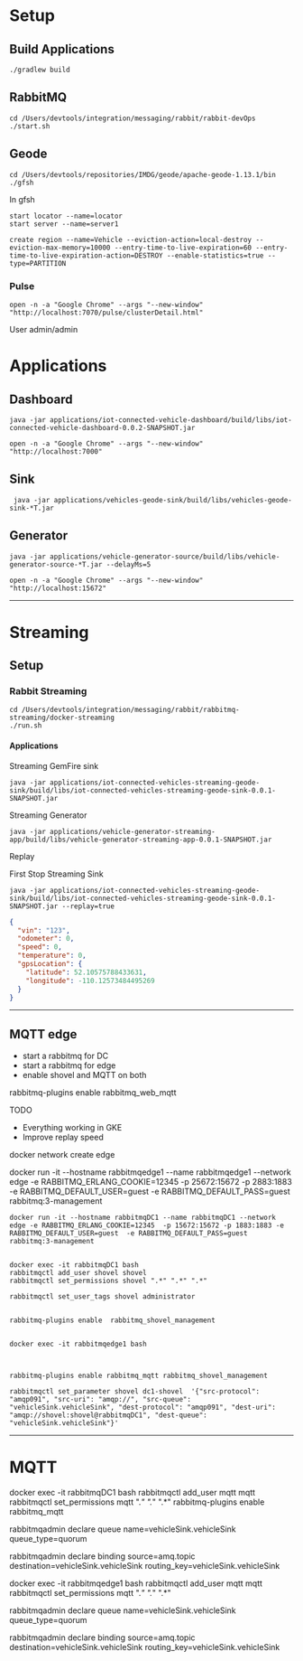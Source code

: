 # Setup 

## Build Applications

```shell
./gradlew build
```


## RabbitMQ

```shell
cd /Users/devtools/integration/messaging/rabbit/rabbit-devOps
./start.sh
```

## Geode 

```shell
cd /Users/devtools/repositories/IMDG/geode/apache-geode-1.13.1/bin
./gfsh 
```

In gfsh

```shell
start locator --name=locator
start server --name=server1
```

```shell
create region --name=Vehicle --eviction-action=local-destroy --eviction-max-memory=10000 --entry-time-to-live-expiration=60 --entry-time-to-live-expiration-action=DESTROY --enable-statistics=true --type=PARTITION
```


### Pulse

```shell
open -n -a "Google Chrome" --args "--new-window" "http://localhost:7070/pulse/clusterDetail.html"
````

User admin/admin

# Applications

## Dashboard

```shell script
java -jar applications/iot-connected-vehicle-dashboard/build/libs/iot-connected-vehicle-dashboard-0.0.2-SNAPSHOT.jar
```

```shell script
open -n -a "Google Chrome" --args "--new-window" "http://localhost:7000"
```

## Sink

```shell script
 java -jar applications/vehicles-geode-sink/build/libs/vehicles-geode-sink-*T.jar
```

## Generator

```shell script
java -jar applications/vehicle-generator-source/build/libs/vehicle-generator-source-*T.jar --delayMs=5 

```

```shell
open -n -a "Google Chrome" --args "--new-window" "http://localhost:15672"
```

---------------
# Streaming

## Setup

### Rabbit Streaming
```shell
cd /Users/devtools/integration/messaging/rabbit/rabbitmq-streaming/docker-streaming
./run.sh
```

#### Applications


Streaming GemFire sink

```shell
java -jar applications/iot-connected-vehicles-streaming-geode-sink/build/libs/iot-connected-vehicles-streaming-geode-sink-0.0.1-SNAPSHOT.jar
```

Streaming Generator
```shell
java -jar applications/vehicle-generator-streaming-app/build/libs/vehicle-generator-streaming-app-0.0.1-SNAPSHOT.jar
```

Replay

First Stop Streaming Sink

```shell
java -jar applications/iot-connected-vehicles-streaming-geode-sink/build/libs/iot-connected-vehicles-streaming-geode-sink-0.0.1-SNAPSHOT.jar --replay=true
 ```

```json
{
  "vin": "123",
  "odometer": 0,
  "speed": 0,
  "temperature": 0,
  "gpsLocation": {
    "latitude": 52.10575788433631,
    "longitude": -110.12573484495269
  }
}
```

------------------------

## MQTT edge


- start a rabbitmq for DC
- start a rabbitmq for edge
- enable shovel and MQTT on both

rabbitmq-plugins enable rabbitmq_web_mqtt



TODO


- Everything working in GKE
- Improve replay speed





docker network create edge

docker run -it --hostname rabbitmqedge1 --name rabbitmqedge1 --network edge -e RABBITMQ_ERLANG_COOKIE=12345  -p 25672:15672 -p 2883:1883 -e RABBITMQ_DEFAULT_USER=guest  -e RABBITMQ_DEFAULT_PASS=guest rabbitmq:3-management



```
docker run -it --hostname rabbitmqDC1 --name rabbitmqDC1 --network edge -e RABBITMQ_ERLANG_COOKIE=12345  -p 15672:15672 -p 1883:1883 -e RABBITMQ_DEFAULT_USER=guest  -e RABBITMQ_DEFAULT_PASS=guest rabbitmq:3-management


docker exec -it rabbitmqDC1 bash
rabbitmqctl add_user shovel shovel
rabbitmqctl set_permissions shovel ".*" ".*" ".*"

rabbitmqctl set_user_tags shovel administrator


rabbitmq-plugins enable  rabbitmq_shovel_management


```

```
docker exec -it rabbitmqedge1 bash



rabbitmq-plugins enable rabbitmq_mqtt rabbitmq_shovel_management

rabbitmqctl set_parameter shovel dc1-shovel  '{"src-protocol": "amqp091", "src-uri": "amqp://", "src-queue": "vehicleSink.vehicleSink", "dest-protocol": "amqp091", "dest-uri": "amqp://shovel:shovel@rabbitmqDC1", "dest-queue": "vehicleSink.vehicleSink"}'

```

----------------

# MQTT
docker exec -it rabbitmqDC1 bash
rabbitmqctl add_user mqtt mqtt
rabbitmqctl set_permissions mqtt ".*" ".*" ".*"
rabbitmq-plugins enable rabbitmq_mqtt

rabbitmqadmin declare queue name=vehicleSink.vehicleSink queue_type=quorum

rabbitmqadmin declare binding source=amq.topic  destination=vehicleSink.vehicleSink routing_key=vehicleSink.vehicleSink



docker exec -it rabbitmqedge1 bash
rabbitmqctl add_user mqtt mqtt
rabbitmqctl set_permissions mqtt ".*" ".*" ".*"

rabbitmqadmin declare queue name=vehicleSink.vehicleSink queue_type=quorum

rabbitmqadmin declare binding source=amq.topic  destination=vehicleSink.vehicleSink routing_key=vehicleSink.vehicleSink


